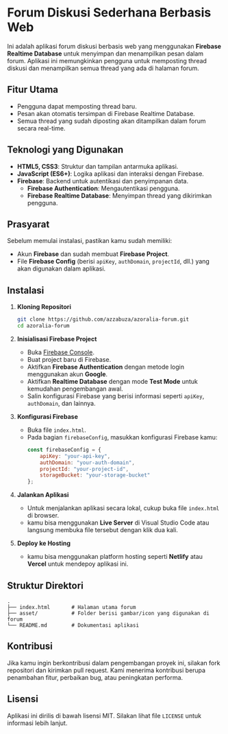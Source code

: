# Forum Diskusi Sederhana Berbasis Web

Ini adalah aplikasi forum diskusi berbasis web yang menggunakan **Firebase Realtime Database** untuk menyimpan dan menampilkan pesan dalam forum. Aplikasi ini memungkinkan pengguna untuk memposting thread diskusi dan menampilkan semua thread yang ada di halaman forum.

## Fitur Utama
- Pengguna dapat memposting thread baru.
- Pesan akan otomatis tersimpan di Firebase Realtime Database.
- Semua thread yang sudah diposting akan ditampilkan dalam forum secara real-time.
  
## Teknologi yang Digunakan
- **HTML5, CSS3**: Struktur dan tampilan antarmuka aplikasi.
- **JavaScript (ES6+)**: Logika aplikasi dan interaksi dengan Firebase.
- **Firebase**: Backend untuk autentikasi dan penyimpanan data.
  - **Firebase Authentication**: Mengautentikasi pengguna.
  - **Firebase Realtime Database**: Menyimpan thread yang dikirimkan pengguna.

## Prasyarat
Sebelum memulai instalasi, pastikan kamu sudah memiliki:
- Akun **Firebase** dan sudah membuat **Firebase Project**.
- File **Firebase Config** (berisi `apiKey`, `authDomain`, `projectId`, dll.) yang akan digunakan dalam aplikasi.

## Instalasi

1. **Kloning Repositori**
   ```bash
   git clone https://github.com/azzabuza/azoralia-forum.git
   cd azoralia-forum
   ```

2. **Inisialisasi Firebase Project**
   - Buka [Firebase Console](https://console.firebase.google.com/).
   - Buat project baru di Firebase.
   - Aktifkan **Firebase Authentication** dengan metode login menggunakan akun **Google**.
   - Aktifkan **Realtime Database** dengan mode **Test Mode** untuk kemudahan pengembangan awal.
   - Salin konfigurasi Firebase yang berisi informasi seperti `apiKey`, `authDomain`, dan lainnya.

3. **Konfigurasi Firebase**
   - Buka file `index.html`.
   - Pada bagian `firebaseConfig`, masukkan konfigurasi Firebase kamu:
     ```javascript
     const firebaseConfig = {
         apiKey: "your-api-key",
         authDomain: "your-auth-domain",
         projectId: "your-project-id",
         storageBucket: "your-storage-bucket"
     };
     ```

4. **Jalankan Aplikasi**
   - Untuk menjalankan aplikasi secara lokal, cukup buka file `index.html` di browser.
   - kamu bisa menggunakan **Live Server** di Visual Studio Code atau langsung membuka file tersebut dengan klik dua kali.

5. **Deploy ke Hosting**
   - kamu bisa menggunakan platform hosting seperti **Netlify** atau **Vercel** untuk mendepoy aplikasi ini.
## Struktur Direktori

```
.
├── index.html       # Halaman utama forum
├── asset/           # Folder berisi gambar/icon yang digunakan di forum
└── README.md        # Dokumentasi aplikasi
```

## Kontribusi
Jika kamu ingin berkontribusi dalam pengembangan proyek ini, silakan fork repositori dan kirimkan pull request. Kami menerima kontribusi berupa penambahan fitur, perbaikan bug, atau peningkatan performa.

## Lisensi
Aplikasi ini dirilis di bawah lisensi MIT. Silakan lihat file `LICENSE` untuk informasi lebih lanjut.
